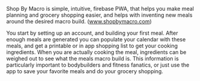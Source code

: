 Shop By Macro is simple, intuitive, firebase PWA, that helps you make meal planning and grocery shopping easier, and helps with inventing new meals around the desired macro build. (www.shopbymacro.com)

You start by setting up an account, and building your first meal. After enough meals are generated you can populate your calendar with these meals, and get a printable or in app shopping list to get your cooking ingredients. When you are actually cooking the meal, ingredients can be weighed out to see what the meals macro build is. This information is particularly important to bodybuilders and fitness fanatics, or just use the app to save your favorite meals and do your grocery shopping.